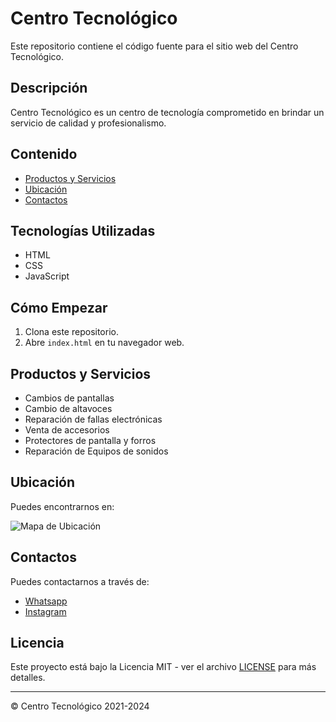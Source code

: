 # Centro Tecnológico

Este repositorio contiene el código fuente para el sitio web del Centro Tecnológico.

## Descripción

Centro Tecnológico es un centro de tecnología comprometido en brindar un servicio de calidad y profesionalismo.

## Contenido

- [Productos y Servicios](#productos-y-servicios)
- [Ubicación](#ubicación)
- [Contactos](#contactos)

## Tecnologías Utilizadas

- HTML
- CSS
- JavaScript

## Cómo Empezar

1. Clona este repositorio.
2. Abre `index.html` en tu navegador web.

## Productos y Servicios

- Cambios de pantallas
- Cambio de altavoces
- Reparación de fallas electrónicas
- Venta de accesorios
- Protectores de pantalla y forros
- Reparación de Equipos de sonidos

## Ubicación

Puedes encontrarnos en:

![Mapa de Ubicación](https://www.google.com/maps/embed?pb=!1m26!1m12!1m3!1d13395.311097813266!2d-76.4925105438948!3d3.4827122605434297!2m3!1f0!2f0!3f0!3m2!1i1024!2i768!4f13.1!4m11!3e6!4m3!3m2!1d3.487557!2d-76.4868087!4m5!1s0x8e30a87134fc0129%3A0x4c90733fe98cb252!2sCl%2073%2C%20COMUNA%206%2C%20Cali%2C%20Palmira%2C%20Valle%20del%20Cauca!3m2!1d3.4874633!2d-76.4868722!5e0!3m2!1ses-419!2sco!4v1706148794940!5m2!1ses-419!2sco)

## Contactos

Puedes contactarnos a través de:

- [Whatsapp](https://api.whatsapp.com/send?phone=3145494395)
- [Instagram](#)

## Licencia

Este proyecto está bajo la Licencia MIT - ver el archivo [LICENSE](LICENSE) para más detalles.

---

&copy; Centro Tecnológico 2021-2024
